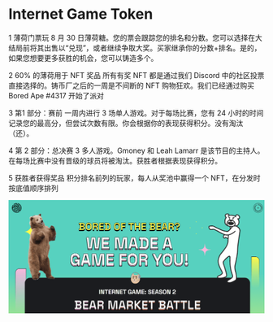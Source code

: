 # Internet Game Token

1 薄荷门票玩
8 月 30 日薄荷糖。您的票会跟踪您的排名和分数。您可以选择在大结局前将其出售以“兑现”，或者继续争取大奖。买家继承你的分数+排名。是的，如果您想要更多获胜的机会，您可以铸造多个。

2 60% 的薄荷用于 NFT 奖品
所有有奖 NFT 都是通过我们 Discord 中的社区投票直接选择的。铸币厂之后的一周是不间断的 NFT 购物狂欢。我们已经通过购买 Bored Ape #4317 开始了派对

3  第1 部分：赛前
一周内进行 3 场单人游戏。对于每场比赛，您有 24 小时的时间记录您的最高分，但尝试次数有限。你会根据你的表现获得积分。没有淘汰（还）。

4 第 2 部分：总决赛
3 多人游戏。Gmoney 和 Leah Lamarr 是该节目的主持人。在每场比赛中没有晋级的球员将被淘汰。获胜者根据表现获得积分。

5 获胜者获得奖品
积分排名前列的玩家，每人从奖池中赢得一个 NFT，在分发时按底值顺序排列

![nft](01.png)


